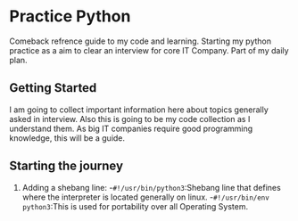 # Practice Python

Comeback refrence guide to my code and learning. Starting my python practice as a aim to clear an interview for core IT Company. Part of my daily plan.

## Getting Started

I am going to collect important information here about topics generally asked in interview. Also this is going to be my code collection as I understand them.
As big IT companies require good programming knowledge, this will be a guide.

## Starting the journey

1. Adding a shebang line:
-`#!/usr/bin/python3`:Shebang line that defines where the interpreter is located generally on linux.
-`#!/usr/bin/env python3`:This is used for portability over all Operating System.


